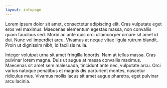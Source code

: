 ```yaml
---
layout: infopage
---
```

Lorem ipsum dolor sit amet, consectetur adipiscing elit. Cras vulputate eget eros vel maximus. Maecenas elementum egestas massa, non convallis quam faucibus sed. Morbi ac ante quis orci ullamcorper ornare sit amet id dui. Nunc vel imperdiet arcu. Vivamus at neque vitae ligula rutrum blandit. Proin ut dignissim nibh, id facilisis nulla. 

Integer volutpat urna sit amet fringilla lobortis. Nam at tellus massa. Cras pulvinar lorem magna. Duis ut augue at massa convallis maximus. Maecenas sit amet sem malesuada, tincidunt ante nec, vulputate arcu. Orci varius natoque penatibus et magnis dis parturient montes, nascetur ridiculus mus. Vivamus mollis lacus sit amet augue pharetra, eget pulvinar arcu lacinia. 

<style>
	#about-link {
		color: #000;
	}
</style>